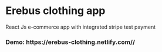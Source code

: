 <h1>Erebus clothing app</h1>
<p>React Js e-commerce app with integrated stripe test payment</p>

<h3>Demo: https://erebus-clothing.netlify.com//</h3>
